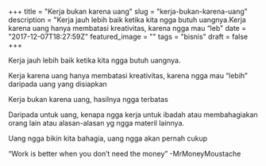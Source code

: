+++
title = "Kerja bukan karena uang"
slug = "kerja-bukan-karena-uang"
description = "Kerja jauh lebih baik ketika kita ngga butuh uangnya.Kerja karena uang hanya membatasi kreativitas, karena ngga mau “leb"
date = "2017-12-07T18:27:59Z"
featured_image = ""
tags = "bisnis"
draft = false
+++ 
 
Kerja jauh lebih baik ketika kita ngga butuh uangnya.

Kerja karena uang hanya membatasi kreativitas, karena ngga mau “lebih” daripada uang yang disiapkan
 
Kerja bukan karena uang, hasilnya ngga terbatas
 
Daripada untuk uang, kenapa ngga kerja untuk ibadah atau membahagiakan orang lain atau alasan-alasan yg ngga materil lainnya.

Uang ngga bikin kita bahagia, uang ngga akan pernah cukup

“Work is better when you don’t need the money” -MrMoneyMoustache